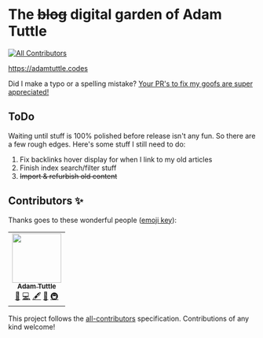 # The ~~blog~~ digital garden of Adam Tuttle
<!-- ALL-CONTRIBUTORS-BADGE:START - Do not remove or modify this section -->
[![All Contributors](https://img.shields.io/badge/all_contributors-1-orange.svg?style=flat-square)](#contributors-)
<!-- ALL-CONTRIBUTORS-BADGE:END -->

https://adamtuttle.codes

Did I make a typo or a spelling mistake? [Your PR's to fix my goofs are super appreciated!](https://github.com/atuttle/blog/blob/main/CONTRIBUTING.md)

## ToDo

Waiting until stuff is 100% polished before release isn't any fun. So there are a few rough edges. Here's some stuff I still need to do:

1. Fix backlinks hover display for when I link to my old articles
2. Finish index search/filter stuff
3. ~~Import & refurbish old content~~

## Contributors ✨

Thanks goes to these wonderful people ([emoji key](https://allcontributors.org/docs/en/emoji-key)):

<!-- ALL-CONTRIBUTORS-LIST:START - Do not remove or modify this section -->
<!-- prettier-ignore-start -->
<!-- markdownlint-disable -->
<table>
  <tr>
    <td align="center"><a href="https://adamtuttle.codes"><img src="https://avatars.githubusercontent.com/u/46990?v=4?s=100" width="100px;" alt=""/><br /><sub><b>Adam Tuttle</b></sub></a><br /><a href="#blog-atuttle" title="Blogposts">📝</a> <a href="https://github.com/atuttle/blog/commits?author=atuttle" title="Code">💻</a> <a href="#content-atuttle" title="Content">🖋</a> <a href="#design-atuttle" title="Design">🎨</a> <a href="#infra-atuttle" title="Infrastructure (Hosting, Build-Tools, etc)">🚇</a></td>
  </tr>
</table>

<!-- markdownlint-restore -->
<!-- prettier-ignore-end -->

<!-- ALL-CONTRIBUTORS-LIST:END -->

This project follows the [all-contributors](https://github.com/all-contributors/all-contributors) specification. Contributions of any kind welcome!
